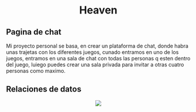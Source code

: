 <h1 align="center">Heaven</h1>

## Pagina de chat ##

Mi proyecto personal se basa, en crear un plataforma de chat, donde habra unas trajetas  con los diferentes juegos, cunado entramos en uno de los juegos, entramos en una sala de chat con todas las personas q esten dentro del juego, luiego puedes crear una sala  privada para invitar a otras cuatro personas como maximo.

## Relaciones de datos ##

<p align="center">
    <img src="../img/">
</p>
